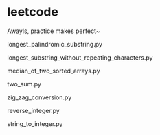 # leetcode
Awayls, practice makes perfect~

longest_palindromic_substring.py

longest_substring_without_repeating_characters.py

median_of_two_sorted_arrays.py

two_sum.py

zig_zag_conversion.py

reverse_integer.py

string_to_integer.py
